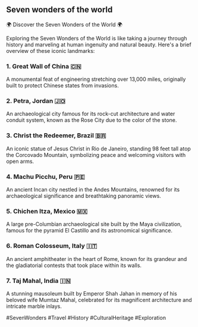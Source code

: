 ## Seven wonders of the world ##

🌍 Discover the Seven Wonders of the World 🌍

Exploring the Seven Wonders of the World is like taking a journey through history and marveling at human ingenuity and natural beauty. Here's a brief overview of these iconic landmarks:

### 1. Great Wall of China 🇨🇳 <br>
A monumental feat of engineering stretching over 13,000 miles, originally built to protect Chinese states from invasions.

### 2. Petra, Jordan 🇯🇴 <br >
An archaeological city famous for its rock-cut architecture and water conduit system, known as the Rose City due to the color of the stone.

### 3. Christ the Redeemer, Brazil 🇧🇷  <br>
An iconic statue of Jesus Christ in Rio de Janeiro, standing 98 feet tall atop the Corcovado Mountain, symbolizing peace and welcoming visitors with open arms.

### 4. Machu Picchu, Peru 🇵🇪  <br>
An ancient Incan city nestled in the Andes Mountains, renowned for its archaeological significance and breathtaking panoramic views.

### 5. Chichen Itza, Mexico 🇲🇽 <br>
A large pre-Columbian archaeological site built by the Maya civilization, famous for the pyramid El Castillo and its astronomical significance.

### 6. Roman Colosseum, Italy 🇮🇹 <br>
An ancient amphitheater in the heart of Rome, known for its grandeur and the gladiatorial contests that took place within its walls.

### 7. Taj Mahal, India 🇮🇳 <br>
A stunning mausoleum built by Emperor Shah Jahan in memory of his beloved wife Mumtaz Mahal, celebrated for its magnificent architecture and intricate marble inlays.

#SevenWonders #Travel #History #CulturalHeritage #Exploration

